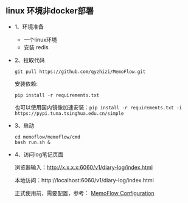 ## linux 环境非docker部署
- 1、环境准备
    - 一个linux环境
    - 安装 redis

- 2、拉取代码
    ```
    git pull https://github.com/qyzhizi/MemoFlow.git
    ```
    安装依赖:
    ```
    pip install -r requirements.txt
    ```
    也可以使用国内镜像加速安装：`pip install -r requirements.txt -i https://pypi.tuna.tsinghua.edu.cn/simple`
- 3、启动
    ```
    cd memoflow/memoflow/cmd
    bash run.sh &
    ```

- 4、访问log笔记页面

    浏览器输入：http://x.x.x.x:6060/v1/diary-log/index.html

    本地访问：http://localhost:6060/v1/diary-log/index.html
    
    正式使用前，需要配置，参考：
    [MemoFlow Configuration](./memoflow_configuration.md)
